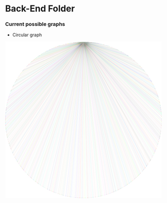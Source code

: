 # Back-End Folder
### Current possible graphs

- Circular graph

![Circular graph example](../doc/graph.svg)